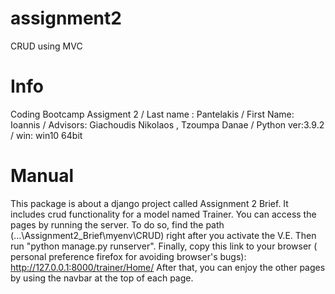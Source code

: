 # assignment2
CRUD using MVC

# Info
Coding Bootcamp Assigment 2 
/ Last name : Pantelakis
/ First Name: Ioannis
/ Advisors: Giachoudis Nikolaos , Tzoumpa Danae 
/ Python ver:3.9.2
/ win: win10 64bit

# Manual
This package is about a django project called Assignment 2 Brief. It includes crud functionality for a model named Trainer.
You can access the pages by running the server. To do so, find the path (...\Assignment2_Brief\myenv\CRUD) right after you activate the V.E.
Then run "python manage.py runserver". Finally, copy this link to your browser ( personal preference firefox for avoiding browser's bugs):
 http://127.0.0.1:8000/trainer/Home/
After that, you can enjoy the other pages by using the navbar at the top of each page.
